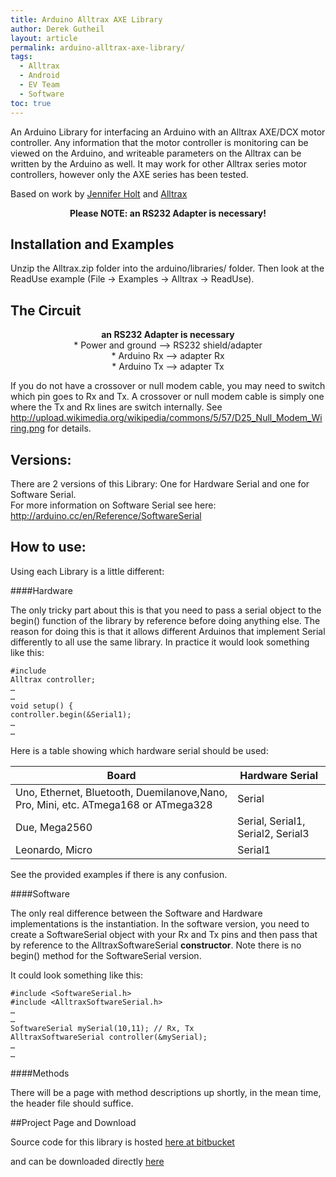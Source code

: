 ```yaml
---
title: Arduino Alltrax AXE Library
author: Derek Gutheil
layout: article
permalink: arduino-alltrax-axe-library/
tags:
  - Alltrax
  - Android
  - EV Team
  - Software
toc: true
---
```


An Arduino Library for interfacing an Arduino with an Alltrax AXE/DCX motor controller. Any information that the motor controller is monitoring can be viewed on the Arduino, and writeable parameters on the Alltrax can be written by the Arduino as well. It may work for other Alltrax series motor controllers, however only the AXE series has been tested. 

Based on work by [Jennifer Holt](http://jennwork.homelinux.net/drupal6/node/26) and [Alltrax](http://www.mail-archive.com/listserv@electricmotorcycles.net/msg01779.html)


<p style="text-align: center;"><strong>Please NOTE: an RS232 Adapter is necessary!</strong></p>


## Installation and Examples

Unzip the Alltrax.zip folder into the arduino/libraries/ folder. Then look at the ReadUse example (File -> Examples -> Alltrax -> ReadUse).

## The Circuit

<p style="text-align: center;"><strong>
an RS232 Adapter is necessary</strong><br /> * Power and ground &#8211;> RS232 shield/adapter<br /> * Arduino Rx &#8211;> adapter Rx<br /> * Arduino Tx &#8211;> adapter Tx
</p>

If you do not have a crossover or null modem cable, you may need to switch which pin goes to Rx and Tx. A crossover or null modem cable is simply one where the Tx and Rx lines are switch internally. See <http://upload.wikimedia.org/wikipedia/commons/5/57/D25_Null_Modem_Wiring.png> for details.

## Versions:

There are 2 versions of this Library: One for Hardware Serial and one for Software Serial.  
For more information on Software Serial see here: <http://arduino.cc/en/Reference/SoftwareSerial>

## How to use:

Using each Library is a little different:

####Hardware

The only tricky part about this is that you need to pass a serial object to the begin() function of the library by reference before doing anything else. The reason for doing this is that it allows different Arduinos that implement Serial differently to all use the same library. In practice it would look something like this:

    #include 
    Alltrax controller;
    …
    …
    void setup() {
    controller.begin(&Serial1);
    …
    …

Here is a table showing which hardware serial should be used:
        
| Board                                                                              | Hardware Serial                   |
|------------------------------------------------------------------------------------|-----------------------------------|
| Uno, Ethernet, Bluetooth, Duemilanove,Nano, Pro, Mini, etc. ATmega168 or ATmega328 | Serial                            |
| Due, Mega2560                                                                      | Serial, Serial1, Serial2, Serial3 |
| Leonardo, Micro                                                                    | Serial1                           |      

See the provided examples if there is any confusion.
                                          
####Software

The only real difference between the Software and Hardware implementations is the instantiation. In the software version, you need to create a SoftwareSerial object with your Rx and Tx pins and then pass that by reference to the AlltraxSoftwareSerial **constructor**. Note there is no begin() method for the SoftwareSerial version.

It could look something like this:

    #include <SoftwareSerial.h>
    #include <AlltraxSoftwareSerial.h>
    …
    …
    SoftwareSerial mySerial(10,11); // Rx, Tx
    AlltraxSoftwareSerial controller(&mySerial);
    …
    …

####Methods

There will be a page with method descriptions up shortly, in the mean time, the header file should suffice.

##Project Page and Download

Source code for this library is hosted [here at bitbucket](https://bitbucket.org/dgutheil/arduino-alltrax-library)

and can be downloaded directly [here](https://bitbucket.org/dgutheil/arduino-alltrax-library/downloads)